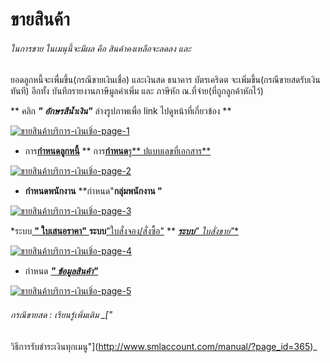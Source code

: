 # ขายสินค้า

######  ในการขาย ในเมนุนี้จะมีผล คือ สินค้าคงเหลือจะลดลง และ
ยอดลูกหนี้จะเพื่มขึ้น(กรณีขายเงินเชื่อ) และเงินสด ธนาคาร บัตรเคริดต
จะเพิ่มขึ้น(กรณีขายสดรับเงินทันที) อีกทั้ง บันทึกรายงานภาษีมูลค่าเพิ่ม และ
ภาษีหัก ณ.ที่จ่าย(ที่ถูกลูกค้าหักไว้)

** คลิก  _**" อักษรสีน้ำเงิน"**_ ล่างรูปภาพเพื่อ link ไปดูหน้าที่เกี่ยวข้อง **

[![ขายสินค้าบริการ-เงินเชิ่อ-page-1](http://www.smlaccount.com/manual/wp-content/uploads/2017/10/ขายสินค้าบริการ-เงินเชิ่อ-page-1.jpg)](http://www.smlaccount.com/manual/wp-content/uploads/2017/10/ขายสินค้าบริการ-เงินเชิ่อ-page-1.jpg)

* การ[**กำหนดลูกหนี้**](http://www.smlaccount.com/manual/?page_id=992) ** การ[**กำหนด**รู** ปแบบเลขที่เอกสาร**](http://www.smlaccount.com/manual/?page_id=416)

[![ขายสินค้าบริการ-เงินเชิ่อ-page-2](http://www.smlaccount.com/manual/wp-content/uploads/2017/10/ขายสินค้าบริการ-เงินเชิ่อ-page-2.jpg)](http://www.smlaccount.com/manual/wp-content/uploads/2017/10/ขายสินค้าบริการ-เงินเชิ่อ-page-2.jpg)

* **กำหนดพนักงาน** **กำหนด"**กลุ่มพนักงาน "**

[![ขายสินค้าบริการ-เงินเชิ่อ-page-3](http://www.smlaccount.com/manual/wp-content/uploads/2017/10/ขายสินค้าบริการ-เงินเชิ่อ-page-3.jpg)](http://www.smlaccount.com/manual/wp-content/uploads/2017/10/ขายสินค้าบริการ-เงินเชิ่อ-page-3.jpg)

*ระบบ[ **" ใบเสนอราคา"** ](http://www.smlaccount.com/manual/?page_id=573) **ระบบ**["ใบสั่งจอง/สั่งซื้อ"](http://www.smlaccount.com/manual/?page_id=577) ** [***ระบบ**" ใบสั่งขาย"**](http://www.smlaccount.com/manual/?page_id=581)

[![ขายสินค้าบริการ-เงินเชิ่อ-page-4](http://www.smlaccount.com/manual/wp-content/uploads/2017/10/ขายสินค้าบริการ-เงินเชิ่อ-page-4.jpg)](http://www.smlaccount.com/manual/wp-content/uploads/2017/10/ขายสินค้าบริการ-เงินเชิ่อ-page-4.jpg)

* กำหนด [_**" ข้อมูลสินค้า"**_](http://www.smlaccount.com/manual/?page_id=1089)

[![ขายสินค้าบริการ-เงินเชิ่อ-page-5](http://www.smlaccount.com/manual/wp-content/uploads/2017/10/ขายสินค้าบริการ-เงินเชิ่อ-page-5.jpg)](http://www.smlaccount.com/manual/wp-content/uploads/2017/10/ขายสินค้าบริการ-เงินเชิ่อ-page-5.jpg)

###### กรณีขายสด :  เรียนรู้เพิ่มเติม _["
วิธีการรับชำระเงินทุกเมนู"](http://www.smlaccount.com/manual/?page_id=365)_





